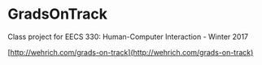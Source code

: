 # GradsOnTrack

Class project for EECS 330: Human-Computer Interaction - Winter 2017

[http://wehrich.com/grads-on-track](http://wehrich.com/grads-on-track)